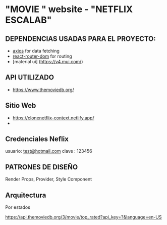 # "MOVIE " website - "NETFLIX ESCALAB" 



  ## DEPENDENCIAS USADAS PARA EL PROYECTO:
- [axios](https://www.npmjs.com/package/axios) for data fetching
- [react-router-dom](https://www.npmjs.com/package/react-router-dom) for routing
- [material ui] (https://v4.mui.com/)





##  API UTILIZADO  
- https://www.themoviedb.org/

## Sitio Web
- https://clonenetflix-context.netlify.app/
- 

## Credenciales Neflix
usuario: test@hotmail.com
clave : 123456


## PATRONES DE DISEÑO
Render Props, Provider, Style Component


## Arquitectura
Por estados 

https://api.themoviedb.org/3/movie/top_rated?api_key=?&language=en-US



